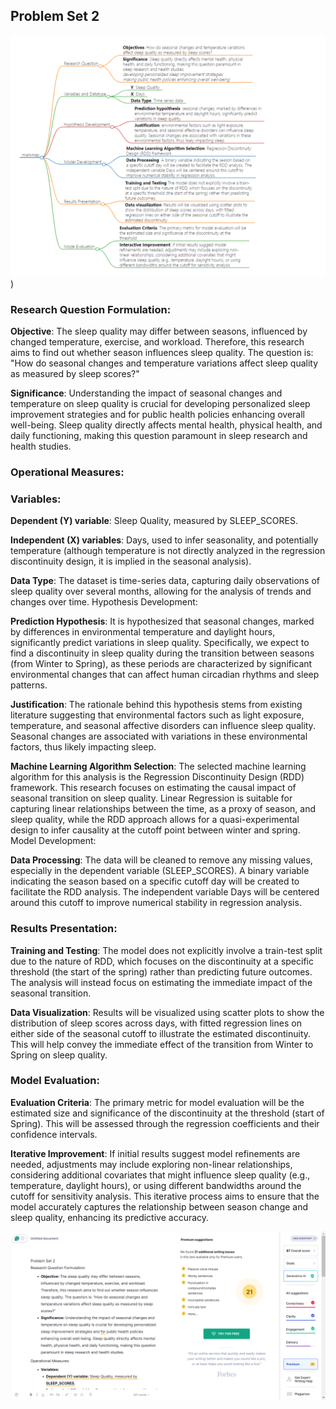 ## Problem Set 2
![Flow_Chart](https://github.com/Rising-Stars-by-Sunshine/STATS201-Qinyi-Chen-PS2/blob/main/Method/Flow_Chart.png))
### Research Question Formulation:
**Objective**: The sleep quality may differ between seasons, influenced by changed temperature, exercise, and workload. Therefore, this research aims to find out whether season influences sleep quality. The question is: "How do seasonal changes and temperature variations affect sleep quality as measured by sleep scores?"

**Significance**: Understanding the impact of seasonal changes and temperature on sleep quality is crucial for developing personalized sleep improvement strategies and for public health policies enhancing overall well-being. Sleep quality directly affects mental health, physical health, and daily functioning, making this question paramount in sleep research and health studies.

### Operational Measures:

### Variables:

**Dependent (Y) variable**: Sleep Quality, measured by SLEEP_SCORES.

**Independent (X) variables**: Days, used to infer seasonality, and potentially temperature (although temperature is not directly analyzed in the regression discontinuity design, it is implied in the seasonal analysis).

**Data Type**: The dataset is time-series data, capturing daily observations of sleep quality over several months, allowing for the analysis of trends and changes over time.
Hypothesis Development:

**Prediction Hypothesis**: It is hypothesized that seasonal changes, marked by differences in environmental temperature and daylight hours, significantly predict variations in sleep quality. Specifically, we expect to find a discontinuity in sleep quality during the transition between seasons (from Winter to Spring), as these periods are characterized by significant environmental changes that can affect human circadian rhythms and sleep patterns.

**Justification**: The rationale behind this hypothesis stems from existing literature suggesting that environmental factors such as light exposure, temperature, and seasonal affective disorders can influence sleep quality. Seasonal changes are associated with variations in these environmental factors, thus likely impacting sleep.

**Machine Learning Algorithm Selection**: The selected machine learning algorithm for this analysis is the Regression Discontinuity Design (RDD) framework. This research focuses on estimating the causal impact of seasonal transition on sleep quality. Linear Regression is suitable for capturing linear relationships between the time, as a proxy of season, and sleep quality, while the RDD approach allows for a quasi-experimental design to infer causality at the cutoff point between winter and spring.
Model Development:

**Data Processing**: The data will be cleaned to remove any missing values, especially in the dependent variable (SLEEP_SCORES). A binary variable indicating the season based on a specific cutoff day will be created to facilitate the RDD analysis. The independent variable Days will be centered around this cutoff to improve numerical stability in regression analysis.

### Results Presentation:

**Training and Testing**: The model does not explicitly involve a train-test split due to the nature of RDD, which focuses on the discontinuity at a specific threshold (the start of the spring) rather than predicting future outcomes. The analysis will instead focus on estimating the immediate impact of the seasonal transition.

**Data Visualization**: Results will be visualized using scatter plots to show the distribution of sleep scores across days, with fitted regression lines on either side of the seasonal cutoff to illustrate the estimated discontinuity. This will help convey the immediate effect of the transition from Winter to Spring on sleep quality.

### Model Evaluation:

**Evaluation Criteria**: The primary metric for model evaluation will be the estimated size and significance of the discontinuity at the threshold (start of Spring). This will be assessed through the regression coefficients and their confidence intervals.

**Iterative Improvement**: If initial results suggest model refinements are needed, adjustments may include exploring non-linear relationships, considering additional covariates that might influence sleep quality (e.g., temperature, daylight hours), or using different bandwidths around the cutoff for sensitivity analysis. This iterative process aims to ensure that the model accurately captures the relationship between season change and sleep quality, enhancing its predictive accuracy.

![Grammarly_2](https://github.com/Annieqyc/STATS201-Qinyi-Chen/blob/main/Method/Grammarly_2.png)

